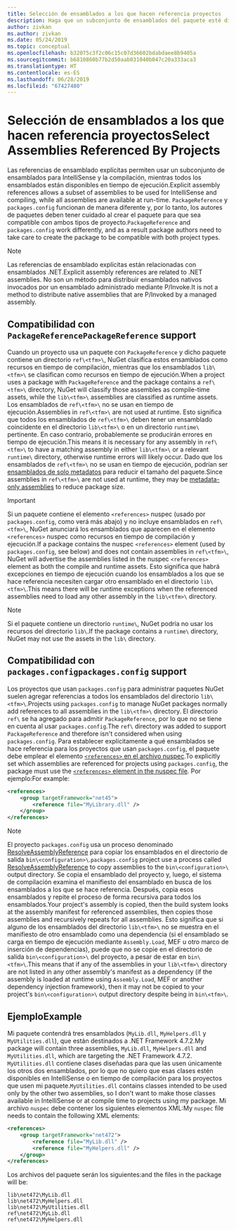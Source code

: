 ```yaml
---
title: Selección de ensamblados a los que hacen referencia proyectos
description: Haga que un subconjunto de ensamblados del paquete esté disponible para el compilador, mientras todos los ensamblados están disponibles en tiempo de ejecución.
author: zivkan
ms.author: zivkan
ms.date: 05/24/2019
ms.topic: conceptual
ms.openlocfilehash: b32075c3f2c06c15c07d36602bdabdaee8b9405a
ms.sourcegitcommit: b6810860b77b2d50aab031040b047c20a333aca3
ms.translationtype: HT
ms.contentlocale: es-ES
ms.lasthandoff: 06/28/2019
ms.locfileid: "67427480"
---
```

# <a name="select-assemblies-referenced-by-projects"></a><span data-ttu-id="c57b5-103">Selección de ensamblados a los que hacen referencia proyectos</span><span class="sxs-lookup"><span data-stu-id="c57b5-103">Select Assemblies Referenced By Projects</span></span>

<span data-ttu-id="c57b5-104">Las referencias de ensamblado explícitas permiten usar un subconjunto de ensamblados para IntelliSense y la compilación, mientras todos los ensamblados están disponibles en tiempo de ejecución.</span><span class="sxs-lookup"><span data-stu-id="c57b5-104">Explicit assembly references allows a subset of assemblies to be used for IntelliSense and compiling, while all assemblies are available at run-time.</span></span> <span data-ttu-id="c57b5-105">`PackageReference` y `packages.config` funcionan de manera diferente y, por lo tanto, los autores de paquetes deben tener cuidado al crear el paquete para que sea compatible con ambos tipos de proyecto.</span><span class="sxs-lookup"><span data-stu-id="c57b5-105">`PackageReference` and `packages.config` work differently, and as a result package authors need to take care to create the package to be compatible with both project types.</span></span>

> [!Note]
> <span data-ttu-id="c57b5-106">Las referencias de ensamblado explícitas están relacionadas con ensamblados .NET.</span><span class="sxs-lookup"><span data-stu-id="c57b5-106">Explicit assembly references are related to .NET assemblies.</span></span> <span data-ttu-id="c57b5-107">No son un método para distribuir ensamblados nativos invocados por un ensamblado administrado mediante P/Invoke.</span><span class="sxs-lookup"><span data-stu-id="c57b5-107">It is not a method to distribute native assemblies that are P/Invoked by a managed assembly.</span></span>

## <a name="packagereference-support"></a><span data-ttu-id="c57b5-108">Compatibilidad con `PackageReference`</span><span class="sxs-lookup"><span data-stu-id="c57b5-108">`PackageReference` support</span></span>

<span data-ttu-id="c57b5-109">Cuando un proyecto usa un paquete con `PackageReference` y dicho paquete contiene un directorio `ref\<tfm>\`, NuGet clasifica estos ensamblados como recursos en tiempo de compilación, mientras que los ensamblados `lib\<tfm>\` se clasifican como recursos en tiempo de ejecución.</span><span class="sxs-lookup"><span data-stu-id="c57b5-109">When a project uses a package with `PackageReference` and the package contains a `ref\<tfm>\` directory, NuGet will classify those assembles as compile-time assets, while the `lib\<tfm>\` assemblies are classified as runtime assets.</span></span> <span data-ttu-id="c57b5-110">Los ensamblados de `ref\<tfm>\` no se usan en tiempo de ejecución.</span><span class="sxs-lookup"><span data-stu-id="c57b5-110">Assemblies in `ref\<tfm>\` are not used at runtime.</span></span> <span data-ttu-id="c57b5-111">Esto significa que todos los ensamblados de `ref\<tfm>\` deben tener un ensamblado coincidente en el directorio `lib\<tfm>\` o en un directorio `runtime\` pertinente. En caso contrario, probablemente se producirán errores en tiempo de ejecución.</span><span class="sxs-lookup"><span data-stu-id="c57b5-111">This means it is necessary for any assembly in `ref\<tfm>\` to have a matching assembly in either `lib\<tfm>\` or a relevant `runtime\` directory, otherwise runtime errors will likely occur.</span></span> <span data-ttu-id="c57b5-112">Dado que los ensamblados de `ref\<tfm>\` no se usan en tiempo de ejecución, podrían ser [ensamblados de solo metadatos](https://github.com/dotnet/roslyn/blob/master/docs/features/refout.md) para reducir el tamaño del paquete.</span><span class="sxs-lookup"><span data-stu-id="c57b5-112">Since assemblies in `ref\<tfm>\` are not used at runtime, they may be [metadata-only assemblies](https://github.com/dotnet/roslyn/blob/master/docs/features/refout.md) to reduce package size.</span></span>

> [!Important]
> <span data-ttu-id="c57b5-113">Si un paquete contiene el elemento `<references>` nuspec (usado por `packages.config`, como verá más abajo) y no incluye ensamblados en `ref\<tfm>\`, NuGet anunciará los ensamblados que aparecen en el elemento `<references>` nuspec como recursos en tiempo de compilación y ejecución.</span><span class="sxs-lookup"><span data-stu-id="c57b5-113">If a package contains the nuspec `<references>` element (used by `packages.config`, see below) and does not contain assemblies in `ref\<tfm>\`, NuGet will advertise the assemblies listed in the nuspec `<references>` element as both the compile and runtime assets.</span></span> <span data-ttu-id="c57b5-114">Esto significa que habrá excepciones en tiempo de ejecución cuando los ensamblados a los que se hace referencia necesiten cargar otro ensamblado en el directorio `lib\<tfm>\`.</span><span class="sxs-lookup"><span data-stu-id="c57b5-114">This means there will be runtime exceptions when the referenced assemblies need to load any other assembly in the `lib\<tfm>\` directory.</span></span>

> [!Note]
> <span data-ttu-id="c57b5-115">Si el paquete contiene un directorio `runtime\`, NuGet podría no usar los recursos del directorio `lib\`.</span><span class="sxs-lookup"><span data-stu-id="c57b5-115">If the package contains a `runtime\` directory, NuGet may not use the assets in the `lib\` directory.</span></span>

## <a name="packagesconfig-support"></a><span data-ttu-id="c57b5-116">Compatibilidad con `packages.config`</span><span class="sxs-lookup"><span data-stu-id="c57b5-116">`packages.config` support</span></span>

<span data-ttu-id="c57b5-117">Los proyectos que usan `packages.config` para administrar paquetes NuGet suelen agregar referencias a todos los ensamblados del directorio `lib\<tfm>\`.</span><span class="sxs-lookup"><span data-stu-id="c57b5-117">Projects using `packages.config` to manage NuGet packages normally add references to all assemblies in the `lib\<tfm>\` directory.</span></span> <span data-ttu-id="c57b5-118">El directorio `ref\` se ha agregado para admitir `PackageReference`, por lo que no se tiene en cuenta al usar `packages.config`.</span><span class="sxs-lookup"><span data-stu-id="c57b5-118">The `ref\` directory was added to support `PackageReference` and therefore isn't considered when using `packages.config`.</span></span> <span data-ttu-id="c57b5-119">Para establecer explícitamente a qué ensamblados se hace referencia para los proyectos que usan `packages.config`, el paquete debe emplear el elemento [`<references>` en el archivo nuspec](../reference/nuspec.md#explicit-assembly-references).</span><span class="sxs-lookup"><span data-stu-id="c57b5-119">To explicitly set which assemblies are referenced for projects using `packages.config`, the package must use the [`<references>` element in the nuspec file](../reference/nuspec.md#explicit-assembly-references).</span></span> <span data-ttu-id="c57b5-120">Por ejemplo:</span><span class="sxs-lookup"><span data-stu-id="c57b5-120">For example:</span></span>

```xml
<references>
    <group targetFramework="net45">
        <reference file="MyLibrary.dll" />
    </group>
</references>
```

> [!Note]
> <span data-ttu-id="c57b5-121">El proyecto `packages.config` usa un proceso denominado [ResolveAssemblyReference](https://github.com/Microsoft/msbuild/blob/master/documentation/wiki/ResolveAssemblyReference.md) para copiar los ensamblados en el directorio de salida `bin\<configuration>\`.</span><span class="sxs-lookup"><span data-stu-id="c57b5-121">`packages.config` project use a process called [ResolveAssemblyReference](https://github.com/Microsoft/msbuild/blob/master/documentation/wiki/ResolveAssemblyReference.md) to copy assemblies to the `bin\<configuration>\` output directory.</span></span> <span data-ttu-id="c57b5-122">Se copia el ensamblado del proyecto y, luego, el sistema de compilación examina el manifiesto del ensamblado en busca de los ensamblados a los que se hace referencia. Después, copia esos ensamblados y repite el proceso de forma recursiva para todos los ensamblados.</span><span class="sxs-lookup"><span data-stu-id="c57b5-122">Your project's assembly is copied, then the build system looks at the assembly manifest for referenced assemblies, then copies those assemblies and recursively repeats for all assemblies.</span></span> <span data-ttu-id="c57b5-123">Esto significa que si alguno de los ensamblados del directorio `lib\<tfm>\` no se muestra en el manifiesto de otro ensamblado como una dependencia (si el ensamblado se carga en tiempo de ejecución mediante `Assembly.Load`, MEF u otro marco de inserción de dependencias), puede que no se copie en el directorio de salida `bin\<configuration>\` del proyecto, a pesar de estar en `bin\<tfm>\`.</span><span class="sxs-lookup"><span data-stu-id="c57b5-123">This means that if any of the assemblies in your `lib\<tfm>\` directory are not listed in any other assembly's manifest as a dependency (if the assembly is loaded at runtime using `Assembly.Load`, MEF or another dependency injection framework), then it may not be copied to your project's `bin\<configuration>\` output directory despite being in `bin\<tfm>\`.</span></span>

## <a name="example"></a><span data-ttu-id="c57b5-124">Ejemplo</span><span class="sxs-lookup"><span data-stu-id="c57b5-124">Example</span></span>

<span data-ttu-id="c57b5-125">Mi paquete contendrá tres ensamblados (`MyLib.dll`, `MyHelpers.dll` y `MyUtilities.dll`), que están destinados a .NET Framework 4.7.2.</span><span class="sxs-lookup"><span data-stu-id="c57b5-125">My package will contain three assemblies, `MyLib.dll`, `MyHelpers.dll` and `MyUtilities.dll`, which are targeting the .NET Framework 4.7.2.</span></span> <span data-ttu-id="c57b5-126">`MyUtilities.dll` contiene clases diseñadas para que las usen únicamente los otros dos ensamblados, por lo que no quiero que esas clases estén disponibles en IntelliSense o en tiempo de compilación para los proyectos que usen mi paquete.</span><span class="sxs-lookup"><span data-stu-id="c57b5-126">`MyUtilities.dll` contains classes intended to be used only by the other two assemblies, so I don't want to make those classes available in IntelliSense or at compile time to projects using my package.</span></span> <span data-ttu-id="c57b5-127">Mi archivo `nuspec` debe contener los siguientes elementos XML:</span><span class="sxs-lookup"><span data-stu-id="c57b5-127">My `nuspec` file needs to contain the following XML elements:</span></span>

```xml
<references>
    <group targetFramework="net472">
        <reference file="MyLib.dll" />
        <reference file="MyHelpers.dll" />
    </group>
</references>
```

<span data-ttu-id="c57b5-128">Los archivos del paquete serán los siguientes:</span><span class="sxs-lookup"><span data-stu-id="c57b5-128">and the files in the package will be:</span></span>

```text
lib\net472\MyLib.dll
lib\net472\MyHelpers.dll
lib\net472\MyUtilities.dll
ref\net472\MyLib.dll
ref\net472\MyHelpers.dll
```
